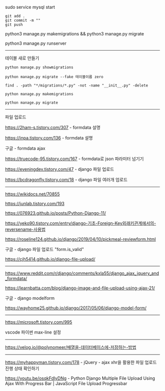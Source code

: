 sudo service mysql start

```
git add .
git commit -m ""
git push
```

python3 manage.py makemigrations && python3 manage.py migrate

python3 manage.py runserver

---

테이블 새로 만들기

```
python manage.py showmigrations

python manage.py migrate --fake 테이블이름 zero

find . -path "*/migrations/*.py" -not -name "__init__.py" -delete

python manage.py makemigrations

python manage.py migrate
```

---

파일 업로드

https://2ham-s.tistory.com/307 - formdata 설명

https://inpa.tistory.com/136 - formdata 설명

구글 - formdata ajax

https://truecode-95.tistory.com/167 - formdata로 json 파라미터 넘기기

https://eveningdev.tistory.com/47 - django 파일 업로드

https://bcdragonfly.tistory.com/18 - django 파일 여러개 업로드

---

https://wikidocs.net/70855

https://junlab.tistory.com/193

https://076923.github.io/posts/Python-Django-11/

https://yeko90.tistory.com/entry/django-기초-Foreign-Key외래키관계에서의-reversename-사용법

https://roseline124.github.io/django/2019/04/10/pickmeal-reviewform.html

구글 - django 파일 업로드 "form.is_valid"

https://cjh5414.github.io/django-file-upload/

---

https://www.reddit.com/r/django/comments/kxla55/django_ajax_jquery_and_formdata/

https://learnbatta.com/blog/django-image-and-file-upload-using-ajax-21/

구글 - django modelform

https://wayhome25.github.io/django/2017/05/06/django-model-form/

---

https://microsoft.tistory.com/995

vscode 파이썬 max-line 설정

---

https://velog.io/@polynomeer/배열을-데이터베이스에-저장하는-방법

---

https://myhappyman.tistory.com/178 - jQuery - ajax xhr을 활용한 파일 업로드 진행 상태 확인하기

https://youtu.be/osqkFdIyDNg - Python Django Multiple File Upload Using Ajax With Progress Bar | JavaScript File Upload Progressbar